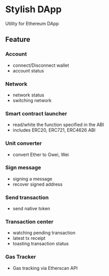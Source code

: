 # Stylish DApp

Utility for Ethereum DApp

## Feature

### Account

- connect/Disconnect wallet
- account status

### Network

- network status
- switching network

### Smart contract launcher

- read/white the function specified in the ABI
- includes ERC20, ERC721, ERC4626 ABI

### Unit converter

- convert Ether to Gwei, Wei

### Sign message

- signing a message
- recover signed address

### Send transaction

- send native token

### Transaction center

- watching pending transaction
- latest tx receipt
- toasting transaction status

### Gas Tracker

- Gas tracking via Etherscan API
